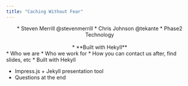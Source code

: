 ```yaml
---
title: "Caching Without Fear"
---
```

<div markdown="markdown" style="text-align: center;">
* Steven Merrill @stevenmerrill
* Chris Johnson @tekante
* Phase2 Technology
<br /><br />
* **Built with Hekyll**
</div>

<div markdown="markdown" class="presenter-note">
* Who we are
* Who we work for
* How you can contact us after, find slides, etc
* Built with Hekyll

  * Impress.js + Jekyll presentation tool
* Questions at the end
</div>